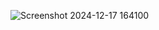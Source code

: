 
![Screenshot 2024-12-17 164100](https://github.com/user-attachments/assets/b71f5667-ee4f-4cf0-81a8-06ece2474c78)
